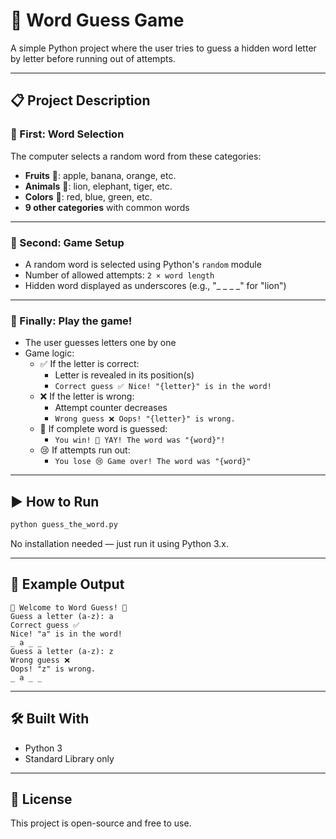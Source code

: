# 🎯 Word Guess Game

A simple Python project where the user tries to guess a hidden word letter by letter before running out of attempts.

---

## 📋 Project Description

### 🔹 First: Word Selection

The computer selects a random word from these categories:

- **Fruits** 🍎: apple, banana, orange, etc.
- **Animals** 🦁: lion, elephant, tiger, etc.
- **Colors** 🌈: red, blue, green, etc.
- **9 other categories** with common words

---

### 🔹 Second: Game Setup

- A random word is selected using Python's `random` module
- Number of allowed attempts: `2 × word length`
- Hidden word displayed as underscores (e.g., "_ _ _ _" for "lion")

---

### 🔹 Finally: Play the game!

- The user guesses letters one by one
- Game logic:
  - ✅ If the letter is correct:
    - Letter is revealed in its position(s)
    - `Correct guess ✅ Nice! "{letter}" is in the word!`
  - ❌ If the letter is wrong:
    - Attempt counter decreases
    - `Wrong guess ❌ Oops! "{letter}" is wrong.`
  - 🎉 If complete word is guessed:
    - `You win! 🎉 YAY! The word was "{word}"!`
  - 😢 If attempts run out:
    - `You lose 😢 Game over! The word was "{word}"`

---

## ▶️ How to Run

```bash
python guess_the_word.py
```

No installation needed — just run it using Python 3.x.

---

## 🧪 Example Output

```
🌟 Welcome to Word Guess! 🌟
Guess a letter (a-z): a
Correct guess ✅
Nice! "a" is in the word!
_ a _ _ 
Guess a letter (a-z): z
Wrong guess ❌
Oops! "z" is wrong.
_ a _ _
```

---

## 🛠️ Built With

- Python 3
- Standard Library only

---

## 📄 License

This project is open-source and free to use.